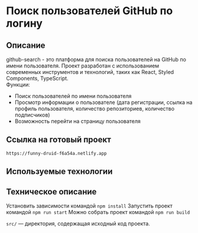 # Поиск пользователей GitHub по логину

## Описание
github-search - это платформа для поиска пользователей на GitHub по имени пользователя. Проект разработан с использованием современных инструментов и технологий, таких как React, Styled Components, TypeScript. <br />
Функции: 
<ul>
  <li>Поиск пользователей по имени пользователя</li>
  <li>Просмотр информации о пользователе (дата регистрации, ссылка на профиль пользователя, количество репозиториев, количество подписчиков)</li>
  <li>Возможность перейти на страницу пользователя</li>
</ul>

## Ссылка на готовый проект
`https://funny-druid-f6a54a.netlify.app`

## Используемые технологии

## Техническое описание
Установить зависимости командой `npm install`
Запустить проект командой `npm run start`
Можно собрать проект командой `npm run build`

`src/` — директория, содержащая исходный код проекта.
